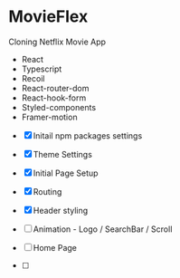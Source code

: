 # MovieFlex

Cloning Netflix Movie App

- React
- Typescript
- Recoil
- React-router-dom
- React-hook-form
- Styled-components
- Framer-motion


- [x] Initail npm packages settings
- [x] Theme Settings
- [x] Initial Page Setup
- [x] Routing
- [x] Header styling
- [ ] Animation - Logo / SearchBar / Scroll

- [ ] Home Page
- [ ]